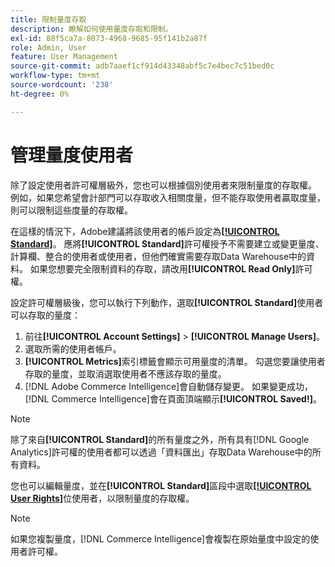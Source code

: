 ```yaml
---
title: 限制量度存取
description: 瞭解如何使用量度存取和限制。
exl-id: 88f5ca7a-8073-4968-9685-95f141b2a87f
role: Admin, User
feature: User Management
source-git-commit: adb7aaef1cf914d43348abf5c7e4bec7c51bed0c
workflow-type: tm+mt
source-wordcount: '238'
ht-degree: 0%

---
```


# 管理量度使用者

除了設定使用者許可權層級外，您也可以根據個別使用者來限制量度的存取權。 例如，如果您希望會計部門可以存取收入相關度量，但不能存取使用者贏取度量，則可以限制這些度量的存取權。

在這樣的情況下，Adobe建議將該使用者的帳戶設定為&#x200B;**[[!UICONTROL Standard]](../../administrator/user-management/user-management.md)**。 應將&#x200B;**[!UICONTROL Standard]**&#x200B;許可權授予不需要建立或變更量度、計算欄、整合的使用者或使用者，但他們確實需要存取Data Warehouse中的資料。 如果您想要完全限制資料的存取，請改用&#x200B;**[!UICONTROL Read Only]**&#x200B;許可權。

設定許可權層級後，您可以執行下列動作，選取&#x200B;**[!UICONTROL Standard]**&#x200B;使用者可以存取的量度：

1. 前往&#x200B;**[!UICONTROL Account Settings]** > **[!UICONTROL Manage Users]**。
1. 選取所需的使用者帳戶。
1. **[!UICONTROL Metrics]**&#x200B;索引標籤會顯示可用量度的清單。 勾選您要讓使用者存取的量度，並取消選取使用者不應該存取的量度。
1. [!DNL Adobe Commerce Intelligence]會自動儲存變更。 如果變更成功，[!DNL Commerce Intelligence]會在頁面頂端顯示&#x200B;**[!UICONTROL Saved!]**。

>[!NOTE]
>
>除了來自&#x200B;**[!UICONTROL Standard]**&#x200B;的所有量度之外，所有具有[!DNL Google Analytics]許可權的使用者都可以透過「資料匯出」存取Data Warehouse中的所有資料。

您也可以編輯量度，並在&#x200B;**[!UICONTROL Standard]**&#x200B;區段中選取&#x200B;**[[!UICONTROL User Rights]](../../data-user/reports/ess-manage-data-metrics.md)**&#x200B;位使用者，以限制量度的存取權。

>[!NOTE]
>
>如果您複製量度，[!DNL Commerce Intelligence]會複製在原始量度中設定的使用者許可權。
